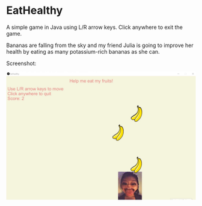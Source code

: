 # EatHealthy
A simple game in Java using L/R arrow keys. Click anywhere to exit the game.

Bananas are falling from the sky and my friend Julia is going to improve her health by eating as many potassium-rich bananas as she can.

Screenshot: 


![Screenshot](https://github.com/cwu98/EatHealthy/blob/main/EatHealthyAppScreenshot.jpg)

